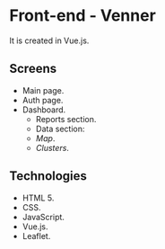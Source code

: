 # Front-end - Venner
It is created in Vue.js.

## Screens
* Main page.
* Auth page.
* Dashboard.
  * Reports section.
  * Data section:
   * _Map_.
   * _Clusters_.
## Technologies
* HTML 5.
* CSS.
* JavaScript.
* Vue.js.
* Leaflet.

